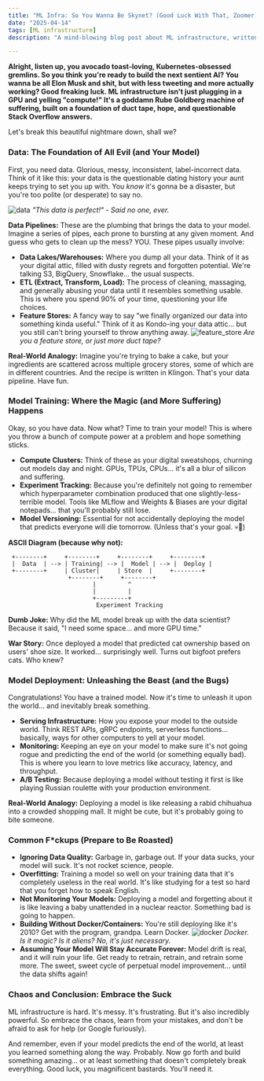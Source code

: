 ```yaml
---
title: "ML Infra: So You Wanna Be Skynet? (Good Luck With That, Zoomer)"
date: "2025-04-14"
tags: [ML infrastructure]
description: "A mind-blowing blog post about ML infrastructure, written for chaotic Gen Z engineers. Get ready to question all your life choices."

---
```


**Alright, listen up, you avocado toast-loving, Kubernetes-obsessed gremlins. So you think you're ready to build the next sentient AI? You wanna be all Elon Musk and shit, but with less tweeting and more actually working? Good freaking luck. ML infrastructure isn't just plugging in a GPU and yelling "compute!" It's a goddamn Rube Goldberg machine of suffering, built on a foundation of duct tape, hope, and questionable Stack Overflow answers.**

Let's break this beautiful nightmare down, shall we?

### Data: The Foundation of All Evil (and Your Model)

First, you need data. Glorious, messy, inconsistent, label-incorrect data. Think of it like this: your data is the questionable dating history your aunt keeps trying to set you up with. You *know* it's gonna be a disaster, but you're too polite (or desperate) to say no.

![data](https://i.kym-cdn.com/photos/images/newsfeed/001/843/145/545.jpg)
*"This data is perfect!" - Said no one, ever.*

**Data Pipelines:** These are the plumbing that brings the data to your model. Imagine a series of pipes, each prone to bursting at any given moment. And guess who gets to clean up the mess? YOU. These pipes usually involve:

*   **Data Lakes/Warehouses:** Where you dump all your data. Think of it as your digital attic, filled with dusty regrets and forgotten potential. We're talking S3, BigQuery, Snowflake... the usual suspects.
*   **ETL (Extract, Transform, Load):** The process of cleaning, massaging, and generally abusing your data until it resembles something usable. This is where you spend 90% of your time, questioning your life choices.
*   **Feature Stores:** A fancy way to say "we finally organized our data into something kinda useful." Think of it as Kondo-ing your data attic… but you still can't bring yourself to throw anything away.
    ![feature_store](https://imgflip.com/s/meme/Is-This-A-Pigeon.jpg)
    *Are you a feature store, or just more duct tape?*

**Real-World Analogy:** Imagine you're trying to bake a cake, but your ingredients are scattered across multiple grocery stores, some of which are in different countries. And the recipe is written in Klingon. That's your data pipeline. Have fun.

### Model Training: Where the Magic (and More Suffering) Happens

Okay, so you have data. Now what? Time to train your model! This is where you throw a bunch of compute power at a problem and hope something sticks.

*   **Compute Clusters:** Think of these as your digital sweatshops, churning out models day and night. GPUs, TPUs, CPUs... it's all a blur of silicon and suffering.
*   **Experiment Tracking:** Because you're definitely not going to remember which hyperparameter combination produced that one slightly-less-terrible model. Tools like MLflow and Weights & Biases are your digital notepads… that you'll probably still lose.
*   **Model Versioning:** Essential for not accidentally deploying the model that predicts everyone will die tomorrow. (Unless that's your goal. 💀🙏)

**ASCII Diagram (because why not):**

```
 +--------+     +--------+     +--------+     +--------+
 |  Data  | --> | Training| --> |  Model | --> |  Deploy |
 +--------+     | Cluster|     | Store  |     +--------+
                 +--------+     +--------+
                        |         ^
                        |         |
                        +---------+
                         Experiment Tracking
```

**Dumb Joke:** Why did the ML model break up with the data scientist? Because it said, "I need some space… and more GPU time."

**War Story:** Once deployed a model that predicted cat ownership based on users' shoe size. It worked… surprisingly well. Turns out bigfoot prefers cats. Who knew?

### Model Deployment: Unleashing the Beast (and the Bugs)

Congratulations! You have a trained model. Now it's time to unleash it upon the world… and inevitably break something.

*   **Serving Infrastructure:** How you expose your model to the outside world. Think REST APIs, gRPC endpoints, serverless functions… basically, ways for other computers to yell at your model.
*   **Monitoring:** Keeping an eye on your model to make sure it's not going rogue and predicting the end of the world (or something equally bad). This is where you learn to love metrics like accuracy, latency, and throughput.
*   **A/B Testing:** Because deploying a model without testing it first is like playing Russian roulette with your production environment.

**Real-World Analogy:** Deploying a model is like releasing a rabid chihuahua into a crowded shopping mall. It might be cute, but it's probably going to bite someone.

### Common F*ckups (Prepare to Be Roasted)

*   **Ignoring Data Quality:** Garbage in, garbage out. If your data sucks, your model will suck. It's not rocket science, people.
*   **Overfitting:** Training a model so well on your training data that it's completely useless in the real world. It's like studying for a test so hard that you forget how to speak English.
*   **Not Monitoring Your Models:** Deploying a model and forgetting about it is like leaving a baby unattended in a nuclear reactor. Something bad is going to happen.
*   **Building Without Docker/Containers:** You're still deploying like it's 2010? Get with the program, grandpa. Learn Docker.
    ![docker](https://imgflip.com/s/meme/Ancient-Aliens.jpg)
    *Docker. Is it magic? Is it aliens? No, it's just necessary.*
*   **Assuming Your Model Will Stay Accurate Forever:** Model drift is real, and it will ruin your life. Get ready to retrain, retrain, and retrain some more. The sweet, sweet cycle of perpetual model improvement… until the data shifts again!

### Chaos and Conclusion: Embrace the Suck

ML infrastructure is hard. It's messy. It's frustrating. But it's also incredibly powerful. So embrace the chaos, learn from your mistakes, and don't be afraid to ask for help (or Google furiously).

And remember, even if your model predicts the end of the world, at least you learned something along the way. Probably. Now go forth and build something amazing… or at least something that doesn't completely break everything. Good luck, you magnificent bastards. You'll need it.
